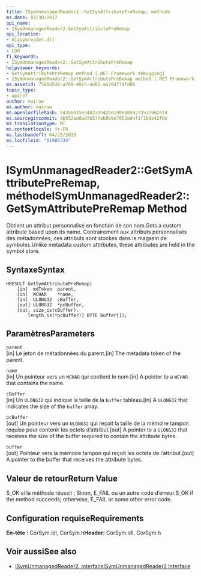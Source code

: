 ```yaml
---
title: ISymUnmanagedReader2::GetSymAttributePreRemap, méthode
ms.date: 03/30/2017
api_name:
- ISymUnmanagedReader2.GetSymAttributePreRemap
api_location:
- diasymreader.dll
api_type:
- COM
f1_keywords:
- ISymUnmanagedReader2::GetSymAttributePreRemap
helpviewer_keywords:
- GetSymAttributePreRemap method [.NET Framework debugging]
- ISymUnmanagedReader2::GetSymAttributePreRemap method [.NET Framework debugging]
ms.assetid: 7580d546-a709-40c5-ad02-aa70d774fd0b
topic_type:
- apiref
author: mairaw
ms.author: mairaw
ms.openlocfilehash: 543a8015e944333942b619060059273577902a74
ms.sourcegitcommit: 9b552addadfb57fab0b9e7852ed4f1f1b8a42f8e
ms.translationtype: MT
ms.contentlocale: fr-FR
ms.lasthandoff: 04/23/2019
ms.locfileid: "61986334"
---
```

# <a name="isymunmanagedreader2getsymattributepreremap-method"></a><span data-ttu-id="dacc8-102">ISymUnmanagedReader2::GetSymAttributePreRemap, méthode</span><span class="sxs-lookup"><span data-stu-id="dacc8-102">ISymUnmanagedReader2::GetSymAttributePreRemap Method</span></span>
<span data-ttu-id="dacc8-103">Obtient un attribut personnalisé en fonction de son nom.</span><span class="sxs-lookup"><span data-stu-id="dacc8-103">Gets a custom attribute based upon its name.</span></span> <span data-ttu-id="dacc8-104">Contrairement aux attributs personnalisés des métadonnées, ces attributs sont stockés dans le magasin de symboles.</span><span class="sxs-lookup"><span data-stu-id="dacc8-104">Unlike metadata custom attributes, these attributes are held in the symbol store.</span></span>  
  
## <a name="syntax"></a><span data-ttu-id="dacc8-105">Syntaxe</span><span class="sxs-lookup"><span data-stu-id="dacc8-105">Syntax</span></span>  
  
```  
HRESULT GetSymAttributePreRemap(  
    [in]  mdToken  parent,  
    [in]  WCHAR    *name,  
    [in]  ULONG32  cBuffer,  
    [out] ULONG32  *pcBuffer,  
    [out, size_is(cBuffer),  
        length_is(*pcBuffer)] BYTE buffer[]);  
```  
  
## <a name="parameters"></a><span data-ttu-id="dacc8-106">Paramètres</span><span class="sxs-lookup"><span data-stu-id="dacc8-106">Parameters</span></span>  
 `parent`  
 <span data-ttu-id="dacc8-107">[in] Le jeton de métadonnées du parent.</span><span class="sxs-lookup"><span data-stu-id="dacc8-107">[in] The metadata token of the parent.</span></span>  
  
 `name`  
 <span data-ttu-id="dacc8-108">[in] Un pointeur vers un `WCHAR` qui contient le nom.</span><span class="sxs-lookup"><span data-stu-id="dacc8-108">[in] A pointer to a `WCHAR` that contains the name.</span></span>  
  
 `cBuffer`  
 <span data-ttu-id="dacc8-109">[in] Un `ULONG32` qui indique la taille de la `buffer` tableau.</span><span class="sxs-lookup"><span data-stu-id="dacc8-109">[in] A `ULONG32` that indicates the size of the `buffer` array.</span></span>  
  
 `pcBuffer`  
 <span data-ttu-id="dacc8-110">[out] Un pointeur vers un `ULONG32` qui reçoit la taille de la mémoire tampon requise pour contenir les octets d’attribut.</span><span class="sxs-lookup"><span data-stu-id="dacc8-110">[out] A pointer to a `ULONG32` that receives the size of the buffer required to contain the attribute bytes.</span></span>  
  
 `buffer`  
 <span data-ttu-id="dacc8-111">[out] Pointeur vers la mémoire tampon qui reçoit les octets de l’attribut.</span><span class="sxs-lookup"><span data-stu-id="dacc8-111">[out] A pointer to the buffer that receives the attribute bytes.</span></span>  
  
## <a name="return-value"></a><span data-ttu-id="dacc8-112">Valeur de retour</span><span class="sxs-lookup"><span data-stu-id="dacc8-112">Return Value</span></span>  
 <span data-ttu-id="dacc8-113">S_OK si la méthode réussit ; Sinon, E_FAIL ou un autre code d’erreur.</span><span class="sxs-lookup"><span data-stu-id="dacc8-113">S_OK if the method succeeds; otherwise, E_FAIL or some other error code.</span></span>  
  
## <a name="requirements"></a><span data-ttu-id="dacc8-114">Configuration requise</span><span class="sxs-lookup"><span data-stu-id="dacc8-114">Requirements</span></span>  
 <span data-ttu-id="dacc8-115">**En-tête :** CorSym.idl, CorSym.h</span><span class="sxs-lookup"><span data-stu-id="dacc8-115">**Header:** CorSym.idl, CorSym.h</span></span>  
  
## <a name="see-also"></a><span data-ttu-id="dacc8-116">Voir aussi</span><span class="sxs-lookup"><span data-stu-id="dacc8-116">See also</span></span>

- [<span data-ttu-id="dacc8-117">ISymUnmanagedReader2, interface</span><span class="sxs-lookup"><span data-stu-id="dacc8-117">ISymUnmanagedReader2 Interface</span></span>](../../../../docs/framework/unmanaged-api/diagnostics/isymunmanagedreader2-interface.md)
